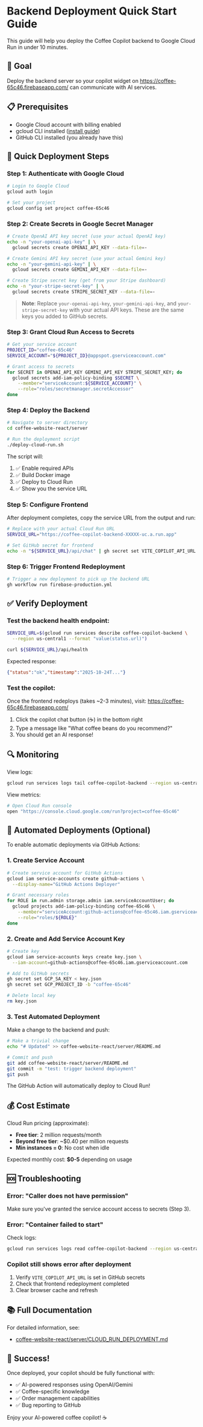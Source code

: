 # Backend Deployment Quick Start Guide

This guide will help you deploy the Coffee Copilot backend to Google Cloud Run in under 10 minutes.

## 🎯 Goal

Deploy the backend server so your copilot widget on https://coffee-65c46.firebaseapp.com/ can communicate with AI services.

## 📋 Prerequisites

- Google Cloud account with billing enabled
- gcloud CLI installed ([install guide](https://cloud.google.com/sdk/docs/install))
- GitHub CLI installed (you already have this)

## 🚀 Quick Deployment Steps

### Step 1: Authenticate with Google Cloud

```bash
# Login to Google Cloud
gcloud auth login

# Set your project
gcloud config set project coffee-65c46
```

### Step 2: Create Secrets in Google Secret Manager

```bash
# Create OpenAI API key secret (use your actual OpenAI key)
echo -n "your-openai-api-key" | \
  gcloud secrets create OPENAI_API_KEY --data-file=-

# Create Gemini API key secret (use your actual Gemini key)
echo -n "your-gemini-api-key" | \
  gcloud secrets create GEMINI_API_KEY --data-file=-

# Create Stripe secret key (get from your Stripe dashboard)
echo -n "your-stripe-secret-key" | \
  gcloud secrets create STRIPE_SECRET_KEY --data-file=-
```

> **Note**: Replace `your-openai-api-key`, `your-gemini-api-key`, and `your-stripe-secret-key`
> with your actual API keys. These are the same keys you added to GitHub secrets.

### Step 3: Grant Cloud Run Access to Secrets

```bash
# Get your service account
PROJECT_ID="coffee-65c46"
SERVICE_ACCOUNT="${PROJECT_ID}@appspot.gserviceaccount.com"

# Grant access to secrets
for SECRET in OPENAI_API_KEY GEMINI_API_KEY STRIPE_SECRET_KEY; do
  gcloud secrets add-iam-policy-binding $SECRET \
    --member="serviceAccount:${SERVICE_ACCOUNT}" \
    --role="roles/secretmanager.secretAccessor"
done
```

### Step 4: Deploy the Backend

```bash
# Navigate to server directory
cd coffee-website-react/server

# Run the deployment script
./deploy-cloud-run.sh
```

The script will:
1. ✅ Enable required APIs
2. ✅ Build Docker image
3. ✅ Deploy to Cloud Run
4. ✅ Show you the service URL

### Step 5: Configure Frontend

After deployment completes, copy the service URL from the output and run:

```bash
# Replace with your actual Cloud Run URL
SERVICE_URL="https://coffee-copilot-backend-XXXXX-uc.a.run.app"

# Set GitHub secret for frontend
echo -n "${SERVICE_URL}/api/chat" | gh secret set VITE_COPILOT_API_URL
```

### Step 6: Trigger Frontend Redeployment

```bash
# Trigger a new deployment to pick up the backend URL
gh workflow run firebase-production.yml
```

## ✅ Verify Deployment

### Test the backend health endpoint:

```bash
SERVICE_URL=$(gcloud run services describe coffee-copilot-backend \
  --region us-central1 --format "value(status.url)")

curl ${SERVICE_URL}/api/health
```

Expected response:
```json
{"status":"ok","timestamp":"2025-10-24T..."}
```

### Test the copilot:

Once the frontend redeploys (takes ~2-3 minutes), visit:
https://coffee-65c46.firebaseapp.com/

1. Click the copilot chat button (☕️) in the bottom right
2. Type a message like "What coffee beans do you recommend?"
3. You should get an AI response!

## 🔍 Monitoring

View logs:
```bash
gcloud run services logs tail coffee-copilot-backend --region us-central1
```

View metrics:
```bash
# Open Cloud Run console
open "https://console.cloud.google.com/run?project=coffee-65c46"
```

## 🤖 Automated Deployments (Optional)

To enable automatic deployments via GitHub Actions:

### 1. Create Service Account

```bash
# Create service account for GitHub Actions
gcloud iam service-accounts create github-actions \
  --display-name="GitHub Actions Deployer"

# Grant necessary roles
for ROLE in run.admin storage.admin iam.serviceAccountUser; do
  gcloud projects add-iam-policy-binding coffee-65c46 \
    --member="serviceAccount:github-actions@coffee-65c46.iam.gserviceaccount.com" \
    --role="roles/${ROLE}"
done
```

### 2. Create and Add Service Account Key

```bash
# Create key
gcloud iam service-accounts keys create key.json \
  --iam-account=github-actions@coffee-65c46.iam.gserviceaccount.com

# Add to GitHub secrets
gh secret set GCP_SA_KEY < key.json
gh secret set GCP_PROJECT_ID -b "coffee-65c46"

# Delete local key
rm key.json
```

### 3. Test Automated Deployment

Make a change to the backend and push:

```bash
# Make a trivial change
echo "# Updated" >> coffee-website-react/server/README.md

# Commit and push
git add coffee-website-react/server/README.md
git commit -m "test: trigger backend deployment"
git push
```

The GitHub Action will automatically deploy to Cloud Run!

## 💰 Cost Estimate

Cloud Run pricing (approximate):
- **Free tier**: 2 million requests/month
- **Beyond free tier**: ~$0.40 per million requests
- **Min instances = 0**: No cost when idle

Expected monthly cost: **$0-5** depending on usage

## 🆘 Troubleshooting

### Error: "Caller does not have permission"

Make sure you've granted the service account access to secrets (Step 3).

### Error: "Container failed to start"

Check logs:
```bash
gcloud run services logs read coffee-copilot-backend --region us-central1
```

### Copilot still shows error after deployment

1. Verify `VITE_COPILOT_API_URL` is set in GitHub secrets
2. Check that frontend redeployment completed
3. Clear browser cache and refresh

## 📚 Full Documentation

For detailed information, see:
- [coffee-website-react/server/CLOUD_RUN_DEPLOYMENT.md](coffee-website-react/server/CLOUD_RUN_DEPLOYMENT.md)

## 🎉 Success!

Once deployed, your copilot should be fully functional with:
- ✅ AI-powered responses using OpenAI/Gemini
- ✅ Coffee-specific knowledge
- ✅ Order management capabilities
- ✅ Bug reporting to GitHub

Enjoy your AI-powered coffee copilot! ☕️
